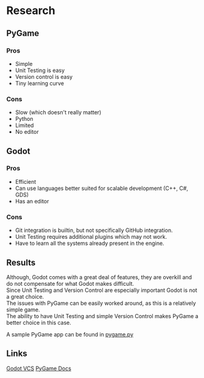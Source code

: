 # Research

## PyGame

### Pros

* Simple
* Unit Testing is easy
* Version control is easy
* Tiny learning curve

### Cons

* Slow (which doesn't really matter)
* Python
* Limited
* No editor

## Godot

### Pros

* Efficient
* Can use languages better suited for scalable development (C++, C#, GDS)
* Has an editor

### Cons

* Git integration is builtin, but not specifically GitHub integration.
* Unit Testing requires additional plugins which may not work.
* Have to learn all the systems already present in the engine.

## Results

Although, Godot comes with a great deal of features, they are overkill and do not compensate for what Godot makes difficult.  
Since Unit Testing and Version Control are especially important Godot is not a great choice.  
The issues with PyGame can be easily worked around, as this is a relatively simple game.  
The ability to have Unit Testing and simple Version Control makes PyGame a better choice in this case.  
  
A sample PyGame app can be found in [pygame.py](pygame.py)

## Links

[Godot VCS](https://docs.godotengine.org/en/stable/tutorials/best_practices/version_control_systems.html)
[PyGame Docs](https://www.pygame.org/docs/)
